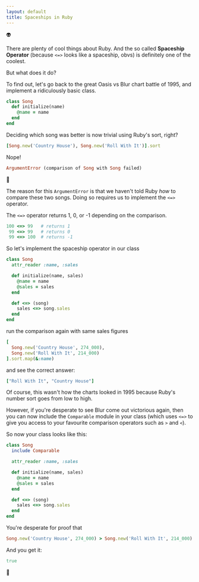 ```yaml
---
layout: default
title: Spaceships in Ruby
---
```

:alien:

There are plenty of cool things about Ruby. And the so called
**Spaceship Operator** (because `<=>` looks like a spaceship, obvs)
is definitely one of the coolest.

But what does it do?

To find out, let's go back to the great Oasis vs Blur chart battle of 1995,
and implement a ridiculously basic class.

```ruby
class Song
  def initialize(name)
    @name = name
  end
end
```

Deciding which song was better is now trivial using Ruby's sort, right?

```ruby
[Song.new('Country House'), Song.new('Roll With It')].sort
```

Nope!

```ruby
ArgumentError (comparison of Song with Song failed)
```

:space_invader:

The reason for this `ArgumentError` is that we haven't told Ruby *how* to
compare these two songs. Doing so requires us to implement the `<=>` operator.

The `<=>` operator returns 1, 0, or -1 depending on the comparison.

```ruby
100 <=> 99   # returns 1
 99 <=> 99   # returns 0
 99 <=> 100  # returns -1
```

So let's implement the spaceship operator in our class

```ruby
class Song
  attr_reader :name, :sales

  def initialize(name, sales)
    @name = name
    @sales = sales
  end

  def <=> (song)
    sales <=> song.sales
  end
end
```

run the comparison again with same sales figures

```ruby
[
  Song.new('Country House', 274_000),
  Song.new('Roll With It', 214_000)
].sort.map(&:name)
```

and see the correct answer:

```ruby
["Roll With It", "Country House"]
```

Of course, this wasn't how the charts looked in 1995 because Ruby's number sort
goes from low to high.

However, if you're desperate to see Blur come out victorious again, then you
can now include the `Comparable` module in your class (which uses `<=>` to give
you access to your favourite comparison operators such as `>` and `<`).

So now your class looks like this:

```ruby
class Song
  include Comparable

  attr_reader :name, :sales

  def initialize(name, sales)
    @name = name
    @sales = sales
  end

  def <=> (song)
    sales <=> song.sales
  end
end
```

You're desperate for proof that

```ruby
Song.new('Country House', 274_000) > Song.new('Roll With It', 214_000)
```
And you get it:

```ruby
true
```

:rocket:
